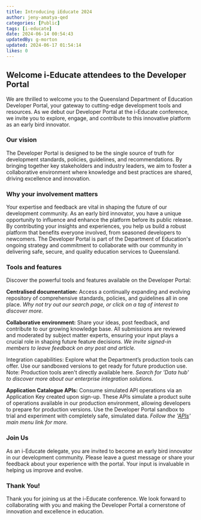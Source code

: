 ```yaml
---
title: Introducing iEducate 2024
author: jeny-amatya-qed
categories: [Public]
tags: [i-educate]
date: 2024-06-14 00:54:43 
updatedBy: g-morton
updated: 2024-06-17 01:54:14 
likes: 0
---
```


## Welcome i-Educate attendees to the Developer Portal

We are thrilled to welcome you to the Queensland Department of Education Developer Portal, your gateway to cutting-edge development tools and resources. As we debut our Developer Portal at the i-Educate conference, we invite you to explore, engage, and contribute to this innovative platform as an early bird innovator.

### Our vision

The Developer Portal is designed to be the single source of truth for development standards, policies, guidelines, and recommendations. By bringing together key stakeholders and industry leaders, we aim to foster a collaborative environment where knowledge and best practices are shared, driving excellence and innovation.

### Why your involvement matters

Your expertise and feedback are vital in shaping the future of our development community. As an early bird innovator, you have a unique opportunity to influence and enhance the platform before its public release. By contributing your insights and experiences, you help us build a robust platform that benefits everyone involved, from seasoned developers to newcomers. The Developer Portal is part of the Department of Education's ongoing strategy and commitment to collaborate with our community in delivering safe, secure, and quality education services to Queensland.

### Tools and features

Discover the powerful tools and features available on the Developer Portal:

**Centralised documentation:** Access a continually expanding and evolving repository of comprehensive standards, policies, and guidelines all in one place.
*Why not try out our search page, or click on a tag of interest to discover more.*

**Collaborative environment:** Share your ideas, post feedback, and contribute to our growing knowledge base. All submissions are reviewed and moderated by subject matter experts, ensuring your input plays a crucial role in shaping future feature decisions.
*We invite signed-in members to leave feedback on any post and article.*

Integration capabilities: Explore what the Department’s production tools can offer. Use our sandboxed versions to get ready for future production use. Note: Production tools aren't directly available here.
*Search for 'Data hub' to discover more about our enterprise integration solutions.*

**Application Catalogue APIs:** Consume simulated API operations via an Application Key created upon sign-up. These APIs simulate a product suite of operations available in our production environment, allowing developers to prepare for production versions. Use the Developer Portal sandbox to trial and experiment with completely safe, simulated data.
*Follow the '[APIs](https://developer.qed.qld.gov.au/apis/)' main menu link for more.*

### Join Us

As an i-Educate delegate, you are invited to become an early bird innovator in our development community. Please leave a guest message or share your feedback about your experience with the portal. Your input is invaluable in helping us improve and evolve.


### Thank You!
Thank you for joining us at the i-Educate conference. We look forward to collaborating with you and making the Developer Portal a cornerstone of innovation and excellence in education.

